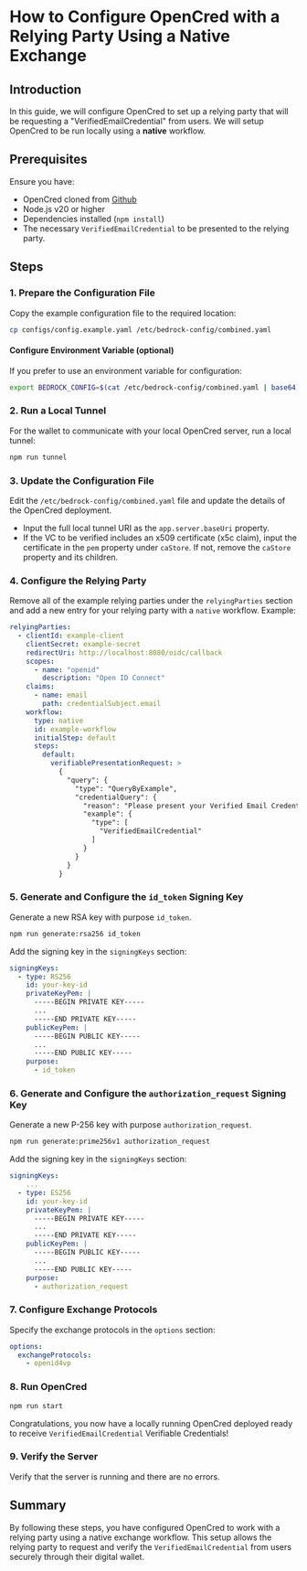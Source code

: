 # How to Configure OpenCred with a Relying Party Using a Native Exchange

## Introduction

In this guide, we will configure OpenCred to set up a relying party that will be
requesting a "VerifiedEmailCredential" from users. We will setup OpenCred to be
run locally using a **native** workflow.

## Prerequisites

Ensure you have:

- OpenCred cloned from [Github](https://github.com/stateofca/opencred)
- Node.js v20 or higher
- Dependencies installed (`npm install`)
- The necessary `VerifiedEmailCredential` to be presented to the relying party.

## Steps

### 1. Prepare the Configuration File

Copy the example configuration file to the required location:

```sh
cp configs/config.example.yaml /etc/bedrock-config/combined.yaml
```

#### Configure Environment Variable (optional)

If you prefer to use an environment variable for configuration:

```sh
export BEDROCK_CONFIG=$(cat /etc/bedrock-config/combined.yaml | base64)
```

### 2. Run a Local Tunnel

For the wallet to communicate with your local OpenCred server, run a local
tunnel:

```sh
npm run tunnel
```

### 3. Update the Configuration File

Edit the `/etc/bedrock-config/combined.yaml` file and update the details of the
OpenCred deployment.

- Input the full local tunnel URI as the `app.server.baseUri` property.
- If the VC to be verified includes an x509 certificate (x5c claim), input the
certificate in the `pem` property under `caStore`. If not, remove the `caStore`
property and its children.

### 4. Configure the Relying Party

Remove all of the example relying parties under the `relyingParties` section and
add a new entry for your relying party with a `native` workflow. Example:

```yaml
relyingParties:
  - clientId: example-client
    clientSecret: example-secret
    redirectUri: http://localhost:8080/oidc/callback
    scopes:
      - name: "openid"
        description: "Open ID Connect"
    claims:
      - name: email
        path: credentialSubject.email
    workflow:
      type: native
      id: example-workflow
      initialStep: default
      steps:
        default:
          verifiablePresentationRequest: >
            {
              "query": {
                "type": "QueryByExample",
                "credentialQuery": {
                  "reason": "Please present your Verified Email Credential.",
                  "example": {
                    "type": [
                      "VerifiedEmailCredential"
                    ]
                  }
                }
              }
            }
```

### 5. Generate and Configure the `id_token` Signing Key

Generate a new RSA key with purpose `id_token`.

```sh
npm run generate:rsa256 id_token
```

Add the signing key in the `signingKeys` section:

```yaml
signingKeys:
  - type: RS256
    id: your-key-id
    privateKeyPem: |
      -----BEGIN PRIVATE KEY-----
      ...
      -----END PRIVATE KEY-----
    publicKeyPem: |
      -----BEGIN PUBLIC KEY-----
      ...
      -----END PUBLIC KEY-----
    purpose:
      - id_token
```

### 6. Generate and Configure the `authorization_request` Signing Key

Generate a new P-256 key with purpose `authorization_request`.

```sh
npm run generate:prime256v1 authorization_request
```

Add the signing key in the `signingKeys` section:

```yaml
signingKeys:
    ...
  - type: ES256
    id: your-key-id
    privateKeyPem: |
      -----BEGIN PRIVATE KEY-----
      ...
      -----END PRIVATE KEY-----
    publicKeyPem: |
      -----BEGIN PUBLIC KEY-----
      ...
      -----END PUBLIC KEY-----
    purpose:
      - authorization_request
```

### 7. Configure Exchange Protocols

Specify the exchange protocols in the `options` section:

```yaml
options:
  exchangeProtocols:
    - openid4vp
```


### 8. Run OpenCred

```sh
npm run start
```

Congratulations, you now have a locally running OpenCred deployed ready to
receive `VerifiedEmailCredential` Verifiable Credentials!

### 9. Verify the Server

Verify that the server is running and there are no errors.

## Summary

By following these steps, you have configured OpenCred to work with a relying
party using a native exchange workflow. This setup allows the relying party to
request and verify the `VerifiedEmailCredential` from users securely through
their digital wallet.
